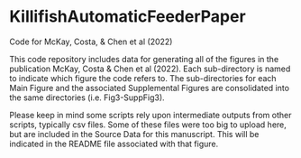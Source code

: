 # KillifishAutomaticFeederPaper
Code for McKay, Costa, &amp; Chen et al (2022) 

This code repository includes data for generating all of the figures in the publication McKay, Costa & Chen et al (2022). 
Each sub-directory is named to indicate which figure the code refers to. The sub-directories for each Main Figure and the associated 
Supplemental Figures are consolidated into the same directories (i.e. Fig3-SuppFig3).


Please keep in mind some scripts rely upon intermediate outputs from other scripts, typically csv files. 
Some of these files were too big to upload here, but are included in the Source Data for this manuscript.
This will be indicated in the README file associated with that figure. 
